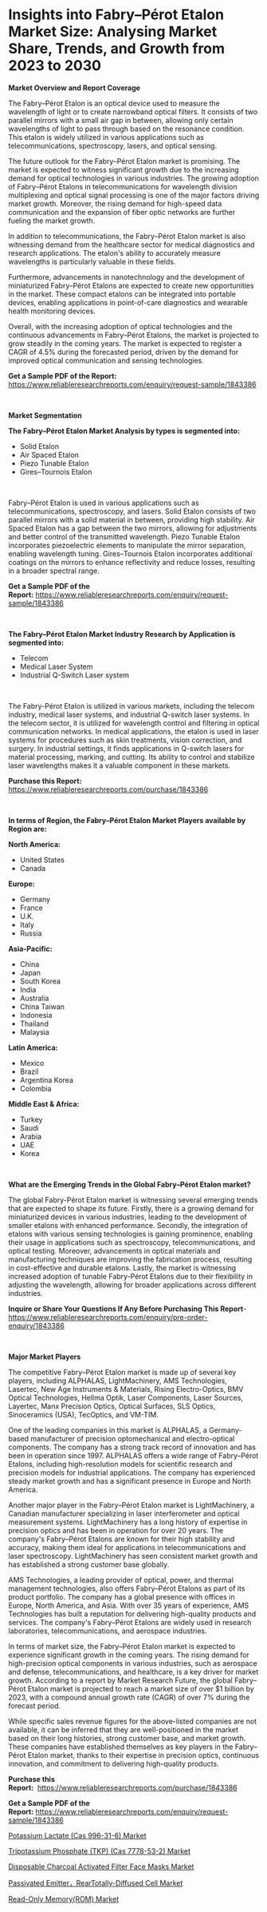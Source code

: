 <p><h1>Insights into Fabry–Pérot Etalon Market Size: Analysing Market Share, Trends, and Growth from 2023 to 2030</h1></p><p><strong>Market Overview and Report Coverage</strong></p>
<p><p>The Fabry–Pérot Etalon is an optical device used to measure the wavelength of light or to create narrowband optical filters. It consists of two parallel mirrors with a small air gap in between, allowing only certain wavelengths of light to pass through based on the resonance condition. This etalon is widely utilized in various applications such as telecommunications, spectroscopy, lasers, and optical sensing.</p><p>The future outlook for the Fabry–Pérot Etalon market is promising. The market is expected to witness significant growth due to the increasing demand for optical technologies in various industries. The growing adoption of Fabry–Pérot Etalons in telecommunications for wavelength division multiplexing and optical signal processing is one of the major factors driving market growth. Moreover, the rising demand for high-speed data communication and the expansion of fiber optic networks are further fueling the market growth.</p><p>In addition to telecommunications, the Fabry–Pérot Etalon market is also witnessing demand from the healthcare sector for medical diagnostics and research applications. The etalon's ability to accurately measure wavelengths is particularly valuable in these fields.</p><p>Furthermore, advancements in nanotechnology and the development of miniaturized Fabry–Pérot Etalons are expected to create new opportunities in the market. These compact etalons can be integrated into portable devices, enabling applications in point-of-care diagnostics and wearable health monitoring devices.</p><p>Overall, with the increasing adoption of optical technologies and the continuous advancements in Fabry–Pérot Etalons, the market is projected to grow steadily in the coming years. The market is expected to register a CAGR of 4.5% during the forecasted period, driven by the demand for improved optical communication and sensing technologies.</p></p>
<p><strong>Get a Sample PDF of the Report:</strong> <a href="https://www.reliableresearchreports.com/enquiry/request-sample/1843386">https://www.reliableresearchreports.com/enquiry/request-sample/1843386</a></p>
<p>&nbsp;</p>
<p><strong>Market Segmentation</strong></p>
<p><strong>The Fabry–Pérot Etalon Market Analysis by types is segmented into:</strong></p>
<p><ul><li>Solid Etalon</li><li>Air Spaced Etalon</li><li>Piezo Tunable Etalon</li><li>Gires–Tournois Etalon</li></ul></p>
<p>&nbsp;</p>
<p><p>Fabry–Pérot Etalon is used in various applications such as telecommunications, spectroscopy, and lasers. Solid Etalon consists of two parallel mirrors with a solid material in between, providing high stability. Air Spaced Etalon has a gap between the two mirrors, allowing for adjustments and better control of the transmitted wavelength. Piezo Tunable Etalon incorporates piezoelectric elements to manipulate the mirror separation, enabling wavelength tuning. Gires–Tournois Etalon incorporates additional coatings on the mirrors to enhance reflectivity and reduce losses, resulting in a broader spectral range.</p></p>
<p><strong>Get a Sample PDF of the Report:</strong>&nbsp;<a href="https://www.reliableresearchreports.com/enquiry/request-sample/1843386">https://www.reliableresearchreports.com/enquiry/request-sample/1843386</a></p>
<p>&nbsp;</p>
<p><strong>The Fabry–Pérot Etalon Market Industry Research by Application is segmented into:</strong></p>
<p><ul><li>Telecom</li><li>Medical Laser System</li><li>Industrial Q-Switch Laser system</li></ul></p>
<p>&nbsp;</p>
<p><p>The Fabry-Pérot Etalon is utilized in various markets, including the telecom industry, medical laser systems, and industrial Q-switch laser systems. In the telecom sector, it is utilized for wavelength control and filtering in optical communication networks. In medical applications, the etalon is used in laser systems for procedures such as skin treatments, vision correction, and surgery. In industrial settings, it finds applications in Q-switch lasers for material processing, marking, and cutting. Its ability to control and stabilize laser wavelengths makes it a valuable component in these markets.</p></p>
<p><strong>Purchase this Report:</strong>&nbsp; <a href="https://www.reliableresearchreports.com/purchase/1843386">https://www.reliableresearchreports.com/purchase/1843386</a></p>
<p>&nbsp;</p>
<p><strong>In terms of Region, the Fabry–Pérot Etalon Market Players available by Region are:</strong></p>
<p>
    <p> <strong> North America: </strong>
        <ul>
            <li>United States</li>
            <li>Canada</li>
        </ul>
        </p> 
    <p> <strong> Europe: </strong>
        <ul>
            <li>Germany</li>
            <li>France</li>
            <li>U.K.</li>
            <li>Italy</li>
            <li>Russia</li>
        </ul>
        </p> 
    <p> <strong> Asia-Pacific: </strong>
        <ul>
            <li>China</li>
            <li>Japan</li>
            <li>South Korea</li>
            <li>India</li>
            <li>Australia</li>
            <li>China Taiwan</li>
            <li>Indonesia</li>
            <li>Thailand</li>
            <li>Malaysia</li>
        </ul>
        </p> 
    <p> <strong> Latin America: </strong>
        <ul>
            <li>Mexico</li>
            <li>Brazil</li>
            <li>Argentina Korea</li>
            <li>Colombia</li>
        </ul>
        </p> 
    <p> <strong> Middle East & Africa: </strong>
        <ul>
            <li>Turkey</li>
            <li>Saudi</li>
            <li>Arabia</li>
            <li>UAE</li>
            <li>Korea</li>
        </ul>
    </p>
    </p>
<p>&nbsp;</p>
<p><strong>What are the Emerging Trends in the Global Fabry–Pérot Etalon market?</strong></p>
<p><p>The global Fabry-Pérot Etalon market is witnessing several emerging trends that are expected to shape its future. Firstly, there is a growing demand for miniaturized devices in various industries, leading to the development of smaller etalons with enhanced performance. Secondly, the integration of etalons with various sensing technologies is gaining prominence, enabling their usage in applications such as spectroscopy, telecommunications, and optical testing. Moreover, advancements in optical materials and manufacturing techniques are improving the fabrication process, resulting in cost-effective and durable etalons. Lastly, the market is witnessing increased adoption of tunable Fabry-Pérot Etalons due to their flexibility in adjusting the wavelength, allowing for broader applications across different industries.</p></p>
<p><strong>Inquire or Share Your Questions If Any Before Purchasing This Report</strong>- <a href="https://www.reliableresearchreports.com/enquiry/pre-order-enquiry/1843386">https://www.reliableresearchreports.com/enquiry/pre-order-enquiry/1843386</a></p>
<p>&nbsp;</p>
<p><strong>Major Market Players</strong></p>
<p><p>The competitive Fabry–Pérot Etalon market is made up of several key players, including ALPHALAS, LightMachinery, AMS Technologies, Lasertec, New Age Instruments & Materials, Rising Electro-Optics, BMV Optical Technologies, Hellma Optik, Laser Components, Laser Sources, Layertec, Manx Precision Optics, Optical Surfaces, SLS Optics, Sinoceramics (USA), TecOptics, and VM-TIM.</p><p>One of the leading companies in this market is ALPHALAS, a Germany-based manufacturer of precision optomechanical and electro-optical components. The company has a strong track record of innovation and has been in operation since 1997. ALPHALAS offers a wide range of Fabry–Pérot Etalons, including high-resolution models for scientific research and precision models for industrial applications. The company has experienced steady market growth and has a significant presence in Europe and North America.</p><p>Another major player in the Fabry–Pérot Etalon market is LightMachinery, a Canadian manufacturer specializing in laser interferometer and optical measurement systems. LightMachinery has a long history of expertise in precision optics and has been in operation for over 20 years. The company's Fabry–Pérot Etalons are known for their high stability and accuracy, making them ideal for applications in telecommunications and laser spectroscopy. LightMachinery has seen consistent market growth and has established a strong customer base globally.</p><p>AMS Technologies, a leading provider of optical, power, and thermal management technologies, also offers Fabry–Pérot Etalons as part of its product portfolio. The company has a global presence with offices in Europe, North America, and Asia. With over 35 years of experience, AMS Technologies has built a reputation for delivering high-quality products and services. The company's Fabry–Pérot Etalons are widely used in research laboratories, telecommunications, and aerospace industries.</p><p>In terms of market size, the Fabry–Pérot Etalon market is expected to experience significant growth in the coming years. The rising demand for high-precision optical components in various industries, such as aerospace and defense, telecommunications, and healthcare, is a key driver for market growth. According to a report by Market Research Future, the global Fabry–Pérot Etalon market is projected to reach a market size of over $1 billion by 2023, with a compound annual growth rate (CAGR) of over 7% during the forecast period.</p><p>While specific sales revenue figures for the above-listed companies are not available, it can be inferred that they are well-positioned in the market based on their long histories, strong customer base, and market growth. These companies have established themselves as key players in the Fabry–Pérot Etalon market, thanks to their expertise in precision optics, continuous innovation, and commitment to delivering high-quality products.</p></p>
<p><strong>Purchase this Report:</strong>&nbsp;&nbsp;<a href="https://www.reliableresearchreports.com/purchase/1843386">https://www.reliableresearchreports.com/purchase/1843386</a></p>
<p></p>
<p><strong>Get a Sample PDF of the Report:</strong>&nbsp;<a href="https://www.reliableresearchreports.com/enquiry/request-sample/1843386">https://www.reliableresearchreports.com/enquiry/request-sample/1843386</a></p>
<p><p><a href="https://medium.com/@magaliortiz1955/potassium-lactate-cas-996-31-6-market-outlook-industry-overview-and-forecast-2023-to-2030-f600f4055d25">Potassium Lactate (Cas 996-31-6) Market</a></p><p><a href="https://medium.com/@linabernier/tripotassium-phosphate-tkp-cas-7778-53-2-market-trends-forecast-and-competitive-analysis-to-e26ddbed9a95">Tripotassium Phosphate (TKP) (Cas 7778-53-2) Market</a></p><p><a href="https://www.linkedin.com/pulse/disposable-charcoal-activated-filter-face-masks-market/">Disposable Charcoal Activated Filter Face Masks Market</a></p><p><a href="https://github.com/krithireportprime/Market-Research-Report-List-1/blob/main/passivated-emitterreartotally-diffused-cell-market.md">Passivated Emitter，RearTotally-Diffused Cell Market</a></p><p><a href="https://www.linkedin.com/pulse/read-only-memoryrom-market-challenges-opportunities-growth/">Read-Only Memory(ROM) Market</a></p></p>
